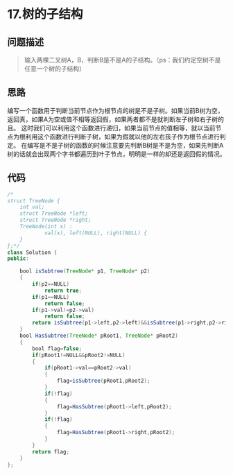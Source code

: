 
# 17.树的子结构

## 问题描述
> 输入两棵二叉树A，B，判断B是不是A的子结构。（ps：我们约定空树不是任意一个树的子结构）

## 思路
编写一个函数用于判断当前节点作为根节点的树是不是子树。如果当前B树为空，返回真，如果A为空或值不相等返回假，如果两者都不是就判断左子树和右子树的且。
这时我们可以利用这个函数进行递归，如果当前节点的值相等，就以当前节点为根利用这个函数进行判断子树，如果为假就以他的左右孩子作为根节点进行判定。
在编写是不是子树的函数的时候注意要先判断B树是不是为空，如果先判断A树的话就会出现两个字书都遍历到叶子节点，明明是一样的却还是返回假的情况。
## 代码
```java
/*
struct TreeNode {
	int val;
	struct TreeNode *left;
	struct TreeNode *right;
	TreeNode(int x) :
			val(x), left(NULL), right(NULL) {
	}
};*/
class Solution {
public:

    bool isSubtree(TreeNode* p1, TreeNode* p2)
    {
        if(p2==NULL)
            return true;
        if(p1==NULL)
            return false;
        if(p1->val!=p2->val)
            return false;
        return isSubtree(p1->left,p2->left)&&isSubtree(p1->right,p2->right);
    }
    bool HasSubtree(TreeNode* pRoot1, TreeNode* pRoot2)
    {
        bool flag=false;
        if(pRoot1!=NULL&&pRoot2!=NULL)
        {
            if(pRoot1->val==pRoot2->val)
            {
                flag=isSubtree(pRoot1,pRoot2);
            }
            if(!flag)
            {
                flag=HasSubtree(pRoot1->left,pRoot2);
            }
            if(!flag)
            {
                flag=HasSubtree(pRoot1->right,pRoot2);
            }
        }
        return flag;
    }
};
```
